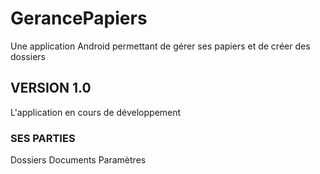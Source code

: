 # GerancePapiers
Une application Android permettant de gérer ses papiers et de créer des dossiers

## VERSION 1.0
L'application en cours de développement

### SES PARTIES
Dossiers
Documents
Paramètres
